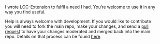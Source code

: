 I wrote LOC-Extension to fulfil a need I had. You're welcome to use it in any way you find useful.

Help is always welcome with development. If you would like to contribute you will need to fork the main repo, 
make your changes, and send a [pull request](http://github.com/walkjivefly/LOC-Extension/pulls) to have your changes 
moderated and merged back into the main repo. 
Details on that process can be found [here](https://help.github.com/articles/set-up-git/). 
